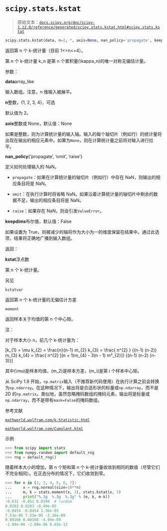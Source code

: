 # `scipy.stats.kstat`

> 原始文本：[`docs.scipy.org/doc/scipy-1.12.0/reference/generated/scipy.stats.kstat.html#scipy.stats.kstat`](https://docs.scipy.org/doc/scipy-1.12.0/reference/generated/scipy.stats.kstat.html#scipy.stats.kstat)

```py
scipy.stats.kstat(data, n=2, *, axis=None, nan_policy='propagate', keepdims=False)
```

返回第 n 个 k-统计量（目前 1<=n<=4）。

第 n 个 k-统计量 k_n 是第 n 个累积量\(\kappa_n\)的唯一对称无偏估计量。

参数：

**data**array_like

输入数组。注意，n 维输入被展平。

**n**整数，{1, 2, 3, 4}，可选

默认值为 2。

**axis**整数或 None，默认值：None

如果是整数，则为计算统计量的输入轴。输入的每个轴切片（例如行）的统计量将出现在输出的相应元素中。如果为`None`，则在计算统计量之前将对输入进行拉平。

**nan_policy**{‘propagate’, ‘omit’, ‘raise’}

定义如何处理输入的 NaN。

+   `propagate`：如果在计算统计量的轴切片（例如行）中存在 NaN，则输出的相应条目将是 NaN。

+   `omit`：在执行计算时将省略 NaN。如果沿着计算统计量的轴切片中剩余的数据不足，输出的相应条目将是 NaN。

+   `raise`：如果存在 NaN，则会引发`ValueError`。

**keepdims**布尔值，默认值：False

如果设置为 True，则被减少的轴将作为大小为一的维度保留在结果中。通过此选项，结果将正确地广播到输入数组。

返回：

**kstat**浮点数

第 n 个 k-统计量。

另见

`kstatvar`

返回第 n 个 k-统计量的无偏估计方差

`moment`

返回样本关于均值的第 n 个中心矩。

注：

对于样本大小 n，前几个 k-统计量为：

\[k_{1} = \mu k_{2} = \frac{n}{n-1} m_{2} k_{3} = \frac{ n^{2} } {(n-1) (n-2)} m_{3} k_{4} = \frac{ n^{2} [(n + 1)m_{4} - 3(n - 1) m²_{2}]} {(n-1) (n-2) (n-3)}\]

其中\(\mu\)是样本均值，\(m_2\)是样本方差，\(m_i\)是第 i 个样本中心矩。

从 SciPy 1.9 开始，`np.matrix`输入（不推荐新代码使用）在执行计算之前会转换为`np.ndarray`。在这种情况下，输出将是合适形状的标量或`np.ndarray`，而不是 2D 的`np.matrix`。类似地，虽然忽略掩码数组的掩码元素，输出将是标量或`np.ndarray`，而不是带有`mask=False`的掩码数组。

参考文献

[`mathworld.wolfram.com/k-Statistic.html`](http://mathworld.wolfram.com/k-Statistic.html)

[`mathworld.wolfram.com/Cumulant.html`](http://mathworld.wolfram.com/Cumulant.html)

示例

```py
>>> from scipy import stats
>>> from numpy.random import default_rng
>>> rng = default_rng() 
```

随着样本大小的增加，第 n 个矩和第 n 个 k-统计量收敛到相同的数值（尽管它们不完全相同）。在正态分布的情况下，它们收敛到零。

```py
>>> for n in [2, 3, 4, 5, 6, 7]:
...     x = rng.normal(size=10**n)
...     m, k = stats.moment(x, 3), stats.kstat(x, 3)
...     print("%.3g  %.3g  %.3g" % (m, k, m-k))
-0.631 -0.651 0.0194  # random
0.0282 0.0283 -8.49e-05
-0.0454 -0.0454 1.36e-05
7.53e-05 7.53e-05 -2.26e-09
0.00166 0.00166 -4.99e-09
-2.88e-06 -2.88e-06 8.63e-13 
```
